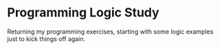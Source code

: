 # Programming Logic Study

Returning my programming exercises, starting with some logic examples just to kick things off again.
